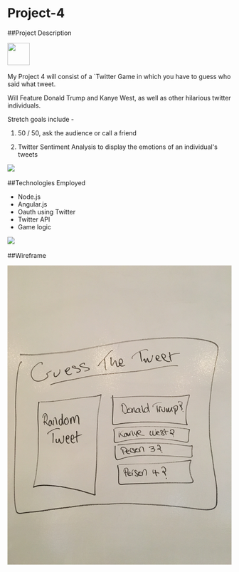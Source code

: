 # Project-4

##Project Description

<img src="https://pbs.twimg.com/profile_images/666407537084796928/YBGgi9BO.png" width="50" height="50" />


My Project 4 will consist of a `Twitter Game in which you have to guess who said what tweet. 

Will Feature Donald Trump and Kanye West, as well as other hilarious twitter individuals. 

Stretch goals include - 

1. 50 / 50, ask the audience or call a friend 

2. Twitter Sentiment Analysis to display the emotions of an individual's tweets

<img src="http://cdn.newsday.com/polopoly_fs/1.11608148.1458737092!/httpImage/image.png_gen/derivatives/display_1004/image.png"/>


##Technologies Employed

- Node.js
- Angular.js
- Oauth using Twitter
- Twitter API
- Game logic


<img src="https://9to5google.files.wordpress.com/2016/02/screen-shot-2016-02-15-at-10-31-26-am.png?w=1000"/>

##Wireframe

<img src="./Wireframe1.JPG"/>



